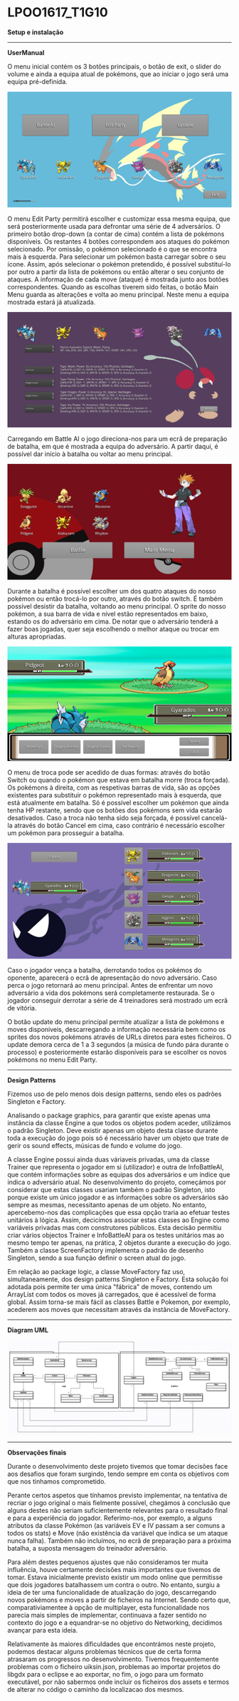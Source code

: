 # LPOO1617_T1G10

**Setup e instalação**


---------------------------------------------------

**UserManual**

O menu inicial contém os 3 botões principais, o botão de exit, o slider do volume
e ainda a equipa atual de pokémons, que ao iniciar o jogo será uma equipa pré-definida.

![Alt text](/mainMenu.PNG?raw=true "Main Menu")

O menu Edit Party permitirá escolher e customizar essa mesma equipa, que será posteriormente usada para
defrontar uma série de 4 adversários. 
O primeiro botão drop-down (a contar de cima) contém a lista de pokémons disponíveis.
Os restantes 4 botões correspondem aos ataques do pokémon selecionado. Por omissão, o pokémon selecionado é
o que se encontra mais à esquerda. Para selecionar um pokémon basta carregar sobre o seu ícone.
Assim, após selecionar o pokémon pretendido, é possível substituí-lo por outro a partir da lista de pokémons
ou então alterar o seu conjunto de ataques. 
A informação de cada move (ataque) é mostrada junto aos botões correspondentes.
Quando as escolhas tiverem sido feitas, o botão Main Menu guarda as alterações e volta ao menu principal. Neste
menu a equipa mostrada estará já atualizada.

![Alt text](/editParty.PNG?raw=true "Edit Party")

Carregando em Battle AI o jogo direciona-nos para um ecrã de preparação de batalha, em que é mostrada a equipa do 
adversário. A partir daqui, é possível dar início à batalha ou voltar ao menu principal.

![Alt text](/battleAI.PNG?raw=true "Ecrã de preparação de batalha")

Durante a batalha é possível escolher um dos quatro ataques do nosso pokémon ou então trocá-lo por outro, através do
botão switch. É também possível desistir da batalha, voltando ao menu principal. O sprite do nosso pokémon, a sua barra
de vida e nível estão representados em baixo, estando os do adversário em cima. De notar que o adversário tenderá a fazer boas jogadas,
quer seja escolhendo o melhor ataque ou trocar em alturas apropriadas.

![Alt text](/battle.PNG?raw=true "Ecrã de batalha")

O menu de troca pode ser acedido de duas formas: através do botão Switch ou quando o pokémon que estava em batalha morre (troca forçada).
Os pokémons à direita, com as respetivas barras de vida, são as opções existentes para substituir o pokémon representado mais
à esquerda, que está atualmente em batalha. Só é possível escolher um pokémon que ainda tenha HP restante, sendo que os botões
dos pokémons sem vida estarão desativados.
Caso a troca não tenha sido seja forçada, é possível cancelá-la através do botão Cancel em cima, caso contrário é necessário escolher
um pokémon para prosseguir a batalha.

![Alt text](/switch.PNG?raw=true "Ecrã de batalha")

Caso o jogador vença a batalha, derrotando todos os pokémos do oponente, aparecerá o ecrã de apresentação do novo adversário. Caso perca o jogo retornará ao menu principal.
Antes de enfrentar um novo adversário a vida dos pokémons será completamente restaurada.
Se o jogador conseguir derrotar a série de 4 treinadores será mostrado um ecrã de vitória.

O botão update do menu principal permite atualizar a lista de pokémons e moves disponíveis, descarregando a informação necessária bem como
os sprites dos novos pokémons através de URLs diretos para estes ficheiros.
O update demora cerca de 1 a 3 segundos (a música de fundo pára durante o processo) e posteriormente estarão disponíveis para se escolher os
novos pokémons no menu Edit Party.

---------------------------------------------------

**Design Patterns**

Fizemos uso de pelo menos dois design patterns, sendo eles os padrões Singleton e Factory.
  
Analisando o package graphics, para garantir que existe apenas uma instância da classe Engine a que todos os objetos podem aceder, utilizámos o padrão Singleton. Deve existir apenas um objeto desta classe durante toda a execução do jogo pois só é necessário
haver um objeto que trate de gerir os sound effects, músicas de fundo e volume do jogo.

A classe Engine possui ainda duas váriaveis privadas, uma da classe Trainer que representa o jogador em si (utilizador) e outra de InfoBattleAI, que contém informações sobre as equipas dos adversários e um índice que indica o adversário atual. No desenvolvimento do projeto, começámos por considerar que estas classes usariam também o padrão Singleton, isto porque existe um único jogador e as informações sobre os adversários são sempre as mesmas, necessitanto apenas de um objeto. No entanto, apercebemo-nos das complicações que essa opção traria ao efetuar testes unitários à lógica. Assim, decicimos associar estas classes ao Engine como variáveis privadas mas com
construtores públicos. Esta decisão permitiu criar vários objectos Trainer e InfoBattleAI para os testes unitários mas ao mesmo tempo
ter apenas, na prática, 2 objetos durante a execução do jogo.
  Também a classe ScreenFactory implementa o padrão de desenho Singleton, sendo a sua função definir o screen atual do jogo.

Em relação ao package logic, a classe MoveFactory faz uso, simultaneamente, dos design patterns Singleton e Factory.
Esta solução foi adotada pois permite ter uma única "fábrica" de moves, contendo um ArrayList com todos os moves
já carregados, que é acessível de forma global. Assim torna-se mais fácil as classes Battle e Pokemon, por exemplo,
acederem aos moves que necessitam através da instância de MoveFactory.

---------------------------------------------------

**Diagram UML**

![Alt text](/UMLDiagram.PNG?raw=true "Ecrã de batalha")

---------------------------------------------------

**Observações finais**

Durante o desenvolvimento deste projeto tivemos que tomar decisões face aos desafios que foram surgindo,
tendo sempre em conta os objetivos com que nos tinhamos comprometido.

Perante certos aspetos que tínhamos previsto implementar, na tentativa de recriar o jogo original o mais fielmente possível,
chegámos à conclusão que alguns destes não seriam suficientemente relevantes para o resultado final e para a experiência do jogador.
Referimo-nos, por exemplo, a alguns atributos da classe Pokémon (as variáveis EV e IV passam a ser comuns a todos os stats)
e Move (não existência da variável que indica se um ataque nunca falha). Também não incluímos, no ecrã de preparação para a 
próxima batalha, a suposta mensagem do treinador adversário.

Para além destes pequenos ajustes que não consideramos ter muita influência, houve certamente decisões mais importantes que tivemos
de tomar. Estava inicialmente previsto existir um modo online que permitisse que dois jogadores batalhassem um contra o outro.
No entanto, surgiu a ideia de ter uma funcionalidade de atualização do jogo, descarregando novos pokémons e moves a partir de ficheiros
na Internet. Sendo certo que, comparativiamentee à opção de multiplayer, esta funcionalidade nos parecia mais simples de implementar, 
continuava a fazer sentido no contexto do jogo e a equandrar-se no objetivo do Networking, decidimos avançar para esta ideia.

Relativamente às maiores dificuldades que encontrámos neste projeto, podemos destacar alguns problemas técnicos que de certa forma
atrasaram os progressos no desenvolvimento. Tivemos frequentemente problemas com o ficheiro uiksin.json, problemas ao importar projetos
do libgdx para o eclipse e ao exportar, no fim, o jogo para um formato executável, por não sabermos onde incluir os ficheiros dos assets e 
termos de alterar no código o caminho da localizacao dos mesmos.


